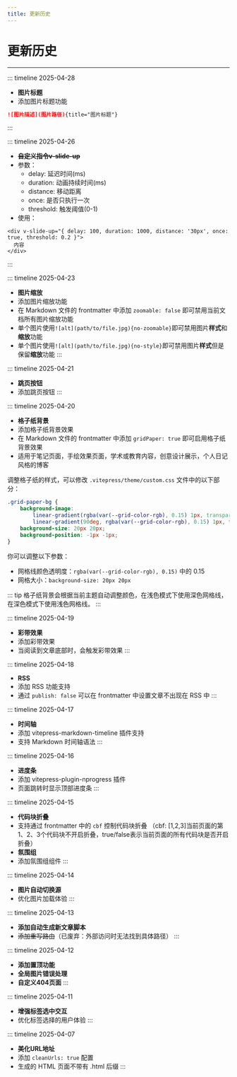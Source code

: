 ```yaml
---
title: 更新历史
---
```


# 更新历史

---

::: timeline 2025-04-28
- **图片标题**
- 添加图片标题功能
```md
![图片描述](图片路径){title="图片标题"}
```
:::

::: timeline 2025-04-26
- ~~**自定义指令v-slide-up**~~
- 参数：
  - delay: 延迟时间(ms)
  - duration: 动画持续时间(ms)
  - distance: 移动距离
  - once: 是否只执行一次
  - threshold: 触发阈值(0-1)
- 使用：
```vue
<div v-slide-up="{ delay: 100, duration: 1000, distance: '30px', once: true, threshold: 0.2 }">
  内容
</div>
```
:::

::: timeline 2025-04-23
- **图片缩放**
- 添加图片缩放功能
- 在 Markdown 文件的 frontmatter 中添加 `zoomable: false` 即可禁用当前文档所有图片缩放功能
- 单个图片使用`![alt](path/to/file.jpg){no-zoomable}`即可禁用图片**样式**和**缩放**功能
- 单个图片使用`![alt](path/to/file.jpg){no-style}`即可禁用图片**样式**但是保留**缩放**功能
:::

::: timeline 2025-04-21
- **跳页按钮**
- 添加跳页按钮
:::

::: timeline 2025-04-20
- **格子纸背景**
- 添加格子纸背景效果
- 在 Markdown 文件的 frontmatter 中添加 `gridPaper: true` 即可启用格子纸背景效果
- 适用于笔记页面，手绘效果页面，学术或教育内容，创意设计展示，个人日记风格的博客

调整格子纸的样式，可以修改 `.vitepress/theme/custom.css` 文件中的以下部分：

```css
.grid-paper-bg {
    background-image: 
        linear-gradient(rgba(var(--grid-color-rgb), 0.15) 1px, transparent 1px),
        linear-gradient(90deg, rgba(var(--grid-color-rgb), 0.15) 1px, transparent 1px);
    background-size: 20px 20px;
    background-position: -1px -1px;
}
```

你可以调整以下参数：
- 网格线颜色透明度：`rgba(var(--grid-color-rgb), 0.15)` 中的 0.15
- 网格大小：`background-size: 20px 20px`

::: tip
格子纸背景会根据当前主题自动调整颜色，在浅色模式下使用深色网格线，在深色模式下使用浅色网格线。
:::


::: timeline 2025-04-19
- **彩带效果**
- 添加彩带效果
- 当阅读到文章底部时，会触发彩带效果
:::

::: timeline 2025-04-18
- **RSS**
- 添加 RSS 功能支持
- 通过 `publish: false` 可以在 frontmatter 中设置文章不出现在 RSS 中
:::

::: timeline 2025-04-17
- **时间轴**
- 添加 vitepress-markdown-timeline 插件支持
- 支持 Markdown 时间轴语法
:::

::: timeline 2025-04-16
- **进度条**
- 添加 vitepress-plugin-nprogress 插件
- 页面跳转时显示顶部进度条
:::

::: timeline 2025-04-15
- **代码块折叠**
- 支持通过 frontmatter 中的 `cbf` 控制代码块折叠 （cbf: [1,2,3]当前页面的第1、2、3个代码块不开启折叠，true/false表示当前页面的所有代码块是否开启折叠）
- **氛围组**
- 添加氛围组组件
:::

::: timeline 2025-04-14
- **图片自动切换源**
- 优化图片加载体验
:::

::: timeline 2025-04-13
- **添加自动生成新文章脚本**
- ~~添加重写路由~~（已废弃：外部访问时无法找到具体路径）
:::

::: timeline 2025-04-12
- **添加置顶功能**
- **全局图片错误处理**
- **自定义404页面**
:::

::: timeline 2025-04-11
- **增强标签选中交互**
- 优化标签选择的用户体验
:::

::: timeline 2025-04-07
- **美化URL地址**
- 添加 `cleanUrls: true` 配置
- 生成的 HTML 页面不带有 .html 后缀
:::